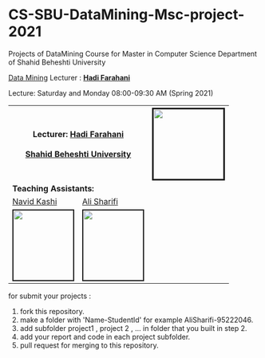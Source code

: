 # CS-SBU-DataMining-Msc-project-2021

Projects of DataMining Course for Master in Computer Science Department of Shahid Beheshti University 


[Data Mining](https://alisharifi2000.github.io/CS-SBU-DataMining-Msc-3992/) Lecturer : [**Hadi Farahani**](https://scholar.google.com/citations?user=N4TgzzoAAAAJ&hl=en)

Lecture: Saturday and Monday 08:00-09:30 AM (Spring 2021) 

<table>
  <tr>
    <th colspan="2"><span style="font-weight:bold">Lecturer: </span><a href="https://scholar.google.com/citations?user=N4TgzzoAAAAJ&hl=en">Hadi Farahani</a><br><br><a href="http://en.sbu.ac.ir/">Shahid Beheshti University</a></th>
    <th colspan="3"><img src="https://raw.githubusercontent.com/alisharifi2000/CS-SBU-DataMining-Msc-3992/main/_images/pp/prof.jpg" alt="" border='3' height='140' width='140' /></th>
  </tr>
  <tr>
    <td colspan="2"><span style="font-weight:bold">Teaching Assistants:</span></td>
  </tr>
  <tr>
    <td><a href="https://www.linkedin.com/in/navid-kashi-a3863588/">Navid Kashi</a></td>
    <td><a href="https://github.com/alisharifi2000">Ali Sharifi</a></td>
  </tr>
  <tr>
    <td><img src="https://raw.githubusercontent.com/alisharifi2000/CS-SBU-DataMining-Msc-3992/main/_images/pp/ta01.jpg" alt="" border='2' height='140' width='120' /></td>
    <td><img src="https://raw.githubusercontent.com/alisharifi2000/CS-SBU-DataMining-Msc-3992/main/_images/pp/ta02.jpg" alt="" border='2' height='140' width='120' /></td>
  </tr>
</table>


for submit your projects :

1. fork this repository.
2. make a folder with 'Name-StudentId' for example  AliSharifi-95222046.
3. add subfolder project1 , project 2 , ... in folder that you built in step 2.
4. add your report and code in each project subfolder.
5. pull request for merging to this repository.
